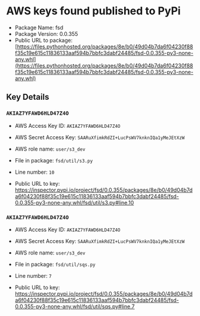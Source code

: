 # AWS keys found published to PyPi

* Package Name: fsd
* Package Version: 0.0.355
* Public URL to package: [https://files.pythonhosted.org/packages/8e/b0/49d04b7da6f04230f88f35c19e615c11836133aaf594b7bbfc3dabf24485/fsd-0.0.355-py3-none-any.whl](https://files.pythonhosted.org/packages/8e/b0/49d04b7da6f04230f88f35c19e615c11836133aaf594b7bbfc3dabf24485/fsd-0.0.355-py3-none-any.whl)

## Key Details

### `AKIAZ7YFAWD6HLD47Z4O`

* AWS Access Key ID: `AKIAZ7YFAWD6HLD47Z4O`
* AWS Secret Access Key: `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` 
* AWS role name: `user/s3_dev`
* File in package: `fsd/util/s3.py`
* Line number: `10`

* Public URL to key: https://inspector.pypi.io/project/fsd/0.0.355/packages/8e/b0/49d04b7da6f04230f88f35c19e615c11836133aaf594b7bbfc3dabf24485/fsd-0.0.355-py3-none-any.whl/fsd/util/s3.py#line.10



### `AKIAZ7YFAWD6HLD47Z4O`

* AWS Access Key ID: `AKIAZ7YFAWD6HLD47Z4O`
* AWS Secret Access Key: `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` 
* AWS role name: `user/s3_dev`
* File in package: `fsd/util/sqs.py`
* Line number: `7`

* Public URL to key: https://inspector.pypi.io/project/fsd/0.0.355/packages/8e/b0/49d04b7da6f04230f88f35c19e615c11836133aaf594b7bbfc3dabf24485/fsd-0.0.355-py3-none-any.whl/fsd/util/sqs.py#line.7


